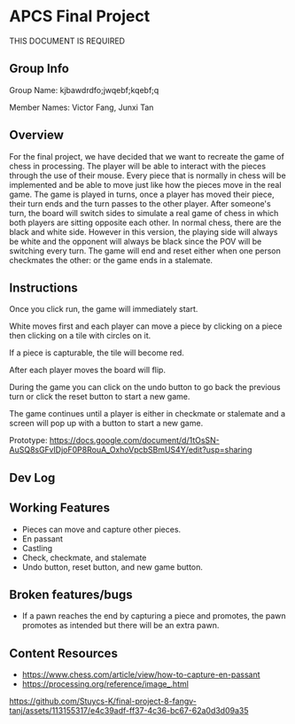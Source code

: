 # APCS Final Project
THIS DOCUMENT IS REQUIRED
## Group Info
Group Name: kjbawdrdfo;jwqebf;kqebf;q

Member Names: Victor Fang, Junxi Tan
## Overview
For the final project, we have decided that we want to recreate the game of chess in processing. The player will be able to interact with the pieces through the use of their mouse. Every piece that is normally in chess will be implemented and be able to move just like how the pieces move in the real game. The game is played in turns, once a player has moved their piece, their turn ends and the turn passes to the other player. After someone's turn, the board will switch sides to simulate a real game of chess in which both players are sitting opposite each other. In normal chess, there are the black and white side. However in this version, the playing side will always be white and the opponent will always be black since the POV will be switching every turn. The game will end and reset either when one person checkmates the other: or the game ends in a stalemate.
## Instructions
Once you click run, the game will immediately start.

White moves first and each player can move a piece by clicking on a piece then clicking on a tile with circles on it.

If a piece is capturable, the tile will become red.

After each player moves the board will flip.

During the game you can click on the undo button to go back the previous turn or click the reset button to start a new game.

The game continues until a player is either in checkmate or stalemate and a screen will pop up with a button to start a new game.

Prototype: https://docs.google.com/document/d/1tOsSN-AuSQ8sGFvIDjoF0P8RouA_OxhoVpcbSBmUS4Y/edit?usp=sharing

## Dev Log

## Working Features
* Pieces can move and capture other pieces.
* En passant
* Castling
* Check, checkmate, and stalemate
* Undo button, reset button, and new game button.

## Broken features/bugs
* If a pawn reaches the end by capturing a piece and promotes, the pawn promotes as intended but there will be an extra pawn.

## Content Resources
* https://www.chess.com/article/view/how-to-capture-en-passant
* https://processing.org/reference/image_.html




https://github.com/Stuycs-K/final-project-8-fangv-tanj/assets/113155317/e4c39adf-ff37-4c36-bc67-62a0d3d09a35




